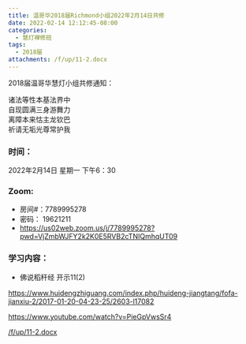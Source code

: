 ```yaml
---
title: 温哥华2018届Richmond小组2022年2月14日共修
date: 2022-02-14 12:12:45-08:00
categories:
  - 慧灯禅修班
tags:
  - 2018届
attachments: /f/up/11-2.docx
---
```

2018届温哥华慧灯小组共修通知：

诸法等性本基法界中\
自现圆满三身游舞力\
离障本来怙主龙钦巴\
祈请无垢光尊常护我  

### 时间：

2022年2月14日 星期一 下午6：30

### Zoom:

* 房间#：7789995278 
* 密码： 19621211
* <https://us02web.zoom.us/j/7789995278?pwd=VjZmbWJFY2k2K0E5RVB2cTNIQmhqUT09>

### 学习内容：

* 佛说稻秆经 开示11(2)

<https://www.huidengzhiguang.com/index.php/huideng-jiangtang/fofa-jianxiu-2/2017-01-20-04-23-25/2603-l17082>

<https://www.youtube.com/watch?v=PieGpVwsSr4>

[/f/up/11-2.docx](https://s3.ca-central-1.wasabisys.com/hddata/f.huidengchanxiu.net/hdv/f/up/11-2.docx)